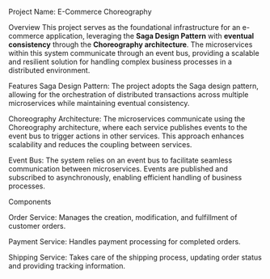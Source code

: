 Project Name: E-Commerce Choreography

Overview
This project serves as the foundational infrastructure for an e-commerce application, leveraging the **Saga Design Pattern** with **eventual consistency** through the **Choreography architecture**.
The microservices within this system communicate through an event bus, providing a scalable and resilient solution for handling complex business processes in a distributed environment.

Features
Saga Design Pattern: The project adopts the Saga design pattern, allowing for the orchestration of distributed transactions across multiple microservices while maintaining eventual consistency.

Choreography Architecture: The microservices communicate using the Choreography architecture, where each service publishes events to the event bus to trigger actions in other services.
This approach enhances scalability and reduces the coupling between services.

Event Bus: The system relies on an event bus to facilitate seamless communication between microservices.
Events are published and subscribed to asynchronously, enabling efficient handling of business processes.

Components

Order Service: Manages the creation, modification, and fulfillment of customer orders.

Payment Service: Handles payment processing for completed orders.

Shipping Service: Takes care of the shipping process, updating order status and providing tracking information.
